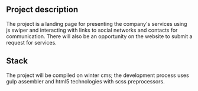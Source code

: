 ## Project description
The project is a landing page for presenting the company's services using js swiper and interacting with links to social networks and contacts for communication. There will also be an opportunity on the website to submit a request for services.

## Stack
The project will be compiled on winter cms; the development process uses gulp assembler and html5 technologies with scss preprocessors.
